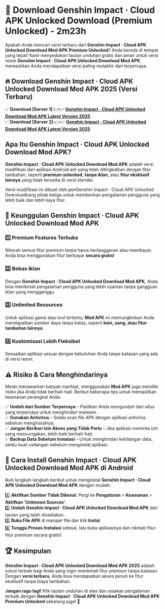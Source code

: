 # 🎯 Download Genshin Impact · Cloud APK Unlocked Download (Premium Unlocked) -  2m23h

Apakah Anda mencari versi terbaru dari **Genshin Impact · Cloud APK Unlocked Download Mod APK Premium Unlocked**? Anda berada di tempat yang tepat! Kami menyediakan tautan unduhan gratis dan aman untuk versi resmi **Genshin Impact · Cloud APK Unlocked Download Mod APK**, memastikan Anda mendapatkan versi paling mutakhir dan terpercaya.

## 🔥 Download Genshin Impact · Cloud APK Unlocked Download Mod APK 2025 (Versi Terbaru)

✅ **Download [Server 1]** 👉👉 [**Genshin Impact · Cloud APK Unlocked Download Mod APK Latest Version 2025**](https://momento.my/?title=Genshin_Impact_·_Cloud_APK_Unlocked_Download)  
✅ **Download [Server 2]** 👉👉 [**Genshin Impact · Cloud APK Unlocked Download Mod APK Latest Version 2025**](https://momento.my/?title=Genshin_Impact_·_Cloud_APK_Unlocked_Download)  

## Apa Itu Genshin Impact · Cloud APK Unlocked Download Mod APK?

**Genshin Impact · Cloud APK Unlocked Download Mod APK** adalah versi modifikasi dari aplikasi Android asli yang telah ditingkatkan dengan fitur tambahan, seperti **premium unlocked**, **tanpa iklan**, atau **fitur eksklusif lainnya** yang tidak tersedia di versi standar.

Versi modifikasi ini dibuat oleh penGenshin Impact · Cloud APK Unlocked Downloadbang pihak ketiga untuk memberikan pengalaman pengguna yang lebih baik dan lebih kaya fitur.

## 🎯 Keunggulan Genshin Impact · Cloud APK Unlocked Download Mod APK

### 1️⃣ Premium Features Terbuka
Nikmati semua fitur premium tanpa harus berlangganan atau membayar. Anda bisa menggunakan fitur berbayar **secara gratis!**

### 2️⃣ Bebas Iklan
Dengan **Genshin Impact · Cloud APK Unlocked Download Mod APK**, Anda bisa menikmati pengalaman pengguna yang lebih nyaman tanpa gangguan iklan yang mengganggu.

### 3️⃣ Unlimited Resources
Untuk aplikasi game atau tool tertentu, **Mod APK** ini memungkinkan Anda mendapatkan sumber daya tanpa batas, seperti **koin, uang, atau fitur tambahan lainnya**.

### 4️⃣ Kustomisasi Lebih Fleksibel
Sesuaikan aplikasi sesuai dengan kebutuhan Anda tanpa batasan yang ada di versi resmi.

## ⚠️ Risiko & Cara Menghindarinya

Meski menawarkan banyak manfaat, menggunakan **Mod APK** juga memiliki risiko jika Anda tidak berhati-hati. Berikut beberapa tips untuk memastikan keamanan perangkat Anda:

✅ **Unduh dari Sumber Terpercaya** – Pastikan Anda mengunduh dari situs yang terpercaya untuk menghindari malware.  
✅ **Gunakan Antivirus** – Selalu scan file APK dengan aplikasi antivirus sebelum menginstalnya.  
✅ **Jangan Berikan Izin Akses yang Tidak Perlu** – Jika aplikasi meminta izin yang mencurigakan, lebih baik berhati-hati.  
✅ **Backup Data Sebelum Instalasi** – Untuk menghindari kehilangan data, selalu buat cadangan sebelum menginstal aplikasi.

## 📌 Cara Install Genshin Impact · Cloud APK Unlocked Download Mod APK di Android

Ikuti langkah-langkah berikut untuk menginstal **Genshin Impact · Cloud APK Unlocked Download Mod APK** dengan mudah:

1️⃣ **Aktifkan Sumber Tidak Dikenal**: Pergi ke **Pengaturan** > **Keamanan** > **Aktifkan 'Unknown Sources'**.  
2️⃣ **Unduh Genshin Impact · Cloud APK Unlocked Download Mod APK** dari tautan yang telah disediakan.  
3️⃣ **Buka File APK** di manajer file dan klik **Instal**.  
4️⃣ **Tunggu Proses Instalasi** selesai, lalu buka aplikasinya dan nikmati fitur-fitur premium secara gratis!

## 🏆 Kesimpulan

**Genshin Impact · Cloud APK Unlocked Download Mod APK 2025** adalah solusi terbaik bagi Anda yang ingin menikmati fitur premium tanpa batasan. Dengan **versi terbaru**, Anda bisa mendapatkan akses penuh ke fitur eksklusif tanpa biaya tambahan.

**Jangan ragu lagi!** Klik tautan unduhan di atas dan rasakan pengalaman terbaik dengan **Genshin Impact · Cloud APK Unlocked Download Mod APK Premium Unlocked** sekarang juga! 🚀

